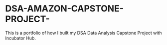 # DSA-AMAZON-CAPSTONE-PROJECT-
This is a portfolio of how I built my DSA Data Analysis Capstone Project with Incubator Hub.
